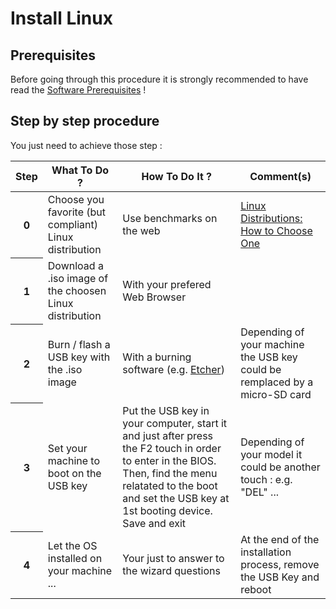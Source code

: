 Install Linux
==

Prerequisites 
-
Before going through this procedure it is strongly recommended to have read the <A href="https://github.com/babonet13/HostYourNode/blob/master/HowTo/0_UnderstandPrerequisites/1_SoftPrerequisites.md">Software Prerequisites</A> !

Step by step procedure 
-
You just need to achieve those step :
<table>
    <thead>
        <tr>
            <th>Step</th>         
            <th>What To Do ?</th>
            <th>How To Do It ?</th>
            <th>Comment(s)</th>
        </tr>
    </thead>
    <tbody>
        <tr>
            <th>0</th>     
            <td>Choose you favorite (but compliant) Linux distribution</td>
            <td>Use benchmarks on the web</td>
            <td><A href="https://www.lifewire.com/linux-distributions-how-to-choose-2180217">Linux Distributions: How to Choose One</A></td>
        </tr>
        <tr>
            <th>1</th>   
            <td>Download a .iso image of the choosen Linux distribution</td>
            <td>With your prefered Web Browser</td>
            <td></td>
        </tr>
        <tr>
            <th>2</th>   
            <td>Burn / flash a USB key with the .iso image</td>
            <td>With a burning software (e.g. <A href="https://etcher.io">Etcher</A>)</td>
            <td>Depending of your machine the USB key could be remplaced by a micro-SD card</td>
        </tr>
         <th>3</th>   
            <td>Set your machine to boot on the USB key</td>
            <td>Put the USB key in your computer, start it and just after press the F2 touch in order to enter in the BIOS. Then, find the menu relatated to the boot and set the USB key at 1st booting device. Save and exit</td>
            <td>Depending of your model it could be another touch : e.g. "DEL" ...</td>
        </tr>  
        <th>4</th>   
            <td>Let the OS installed on your machine ...</td>
            <td>Your just to answer to the wizard questions</td>
            <td>At the end of the installation process, remove the USB Key and reboot</td>
        </tr>
    </tbody>
</table>
